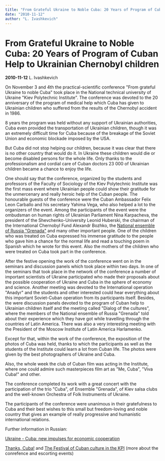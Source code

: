 ```yaml
---
title: "From Grateful Ukraine to Noble Cuba: 20 Years of Program of Cuban Help to Ukrainian Chernobyl children"
date: "2010-11-12"
author: "L. Ivashkevich"
---
```


# From Grateful Ukraine to Noble Cuba: 20 Years of Program of Cuban Help to Ukrainian Chernobyl children

**2010-11-12** L. Ivashkevich

On November 3 and 4th the practical-scientific conference "From grateful Ukraine to noble Cuba" took place in the National technical university of Ukraine "Kiev Polytechnic Institute". The conference was devoted to the 20 anniversary of the program of medical help which Cuba has given to Ukrainian children who suffered from the results of the Chernobyl accident in 1986.

8 years the program was held without any support of Ukrainian authorities, Cuba even provided the transportation of Ukrainian children, though it was an extremely difficult time for Cuba because of the breakage of the Soviet Union and economic blockade imposed by the USA.

But Cuba did not stop helping our children, because it was clear that there is no other country that would do it. In Ukraine these children would die or become disabled persons for the whole life. Only thanks to the professionalism and cordial care of Cuban doctors 23 000 of Ukrainian children became a chance to enjoy the life.

One should say that the conference, organized by the students and professors of the Faculty of Sociology of the Kiev Polytechnic Institute was the first mass event where Ukrainian people could show their gratitude for the unmercenary and really heroic help of the Cuban people. The honourable guests of the conference were the Cuban Ambassador Felix Leon Carballo and his secretary Yahima Vega, who also helped a lot to the organizers of the event. Among the participants of the event were the ombudsman on human rights of Ukrainian Parliament Nina Karpacheva, the president of the Shevchenko-University Leonid Huberski, the chairman of the International Chernobyl Fund Alexandr Bozhko, the [National ensemble of Russia "Grenada"](http://www.agrenada.ru/page.php?menu_uid=153&lang=eng) and many other important people. One of the children who was treated on Cuba expressed his immense gratitude to the people who gave him a chance for the normal life and read a touching poem in Spanish which he wrote for this event. Also the mothers of the children who were treated on Cuba took part in the conference.

After the festive opening the work of the conference went on in the seminars and discussion panels which took place within two days. In one of the seminars that took place in the network of the conference a number of important scientists of Ukraine participated who made their proposals about the possible cooperation of Ukraine and Cuba in the sphere of economy and science. Another meeting was devoted to the International operation "Anadyr" and the students and other interested could hear everything about this important Soviet-Cuban operation from its participants itself. Besides, the were discussion panels devoted to the program of Cuban help to Ukrainian children itself and the meeting called "Dialog of the cultures", where the members of the National ensemble of Russia "Grenada" told about their experience which they have got while travelling through the countries of Latin America. There was also a very interesting meeting with the President of the Moscow Institute of Latin America Harlamenko.

Except for that, within the work of the conference, the exposition of the photos of Cuba was held, thanks to which the participants as well as the students of the Institute could learn a lot from Cuban life. The photos were given by the best photographers of Ukraine and Cuba.

Also, the whole week the club of Cuban film was acting in the Institute, where one could admire such masterpieces film art as "Me, Cuba", "Viva Cuba!" and other.

The conference completed its work with a great concert with the participation of the trio "Cuba", of Ensemble "Grenada", of Kiev salsa clubs and the well-known Orchestra of Folk Instruments of Ukraine.

The participants of the conference were unanimous in their gratefulness to Cuba and their best wishes to this small but freedom-loving and noble country that gives an example of really progressive and humanistic international relations.

Further information in Russian:

[Ukraine - Cuba: new impulses for economic cooperation](/2910.md)

[Thanks, Cuba!](/2915.md) and [The Festival of Cuban culture in the KPI](/2921.md) (more about the conrefence and escorting events)